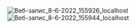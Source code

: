 ![Веб-запис_8-6-2022_155926_localhost](https://user-images.githubusercontent.com/87814580/172623027-97d119b1-cce8-4f6a-9ed8-6546aeabed2b.jpeg)
![Веб-запис_8-6-2022_155944_localhost](https://user-images.githubusercontent.com/87814580/172623037-c6171509-5b04-46d0-9886-8ae2861585a2.jpeg)
